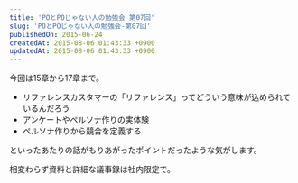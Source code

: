 ```yaml
---
title: 'POとPOじゃない人の勉強会 第07回'
slug: 'POとPOじゃない人の勉強会-第07回'
publishedOn: 2015-06-24
createdAt: 2015-08-06 01:43:33 +0900
updatedAt: 2015-08-06 01:43:33 +0900
---
```

今回は15章から17章まで。

- リファレンスカスタマーの「リファレンス」ってどういう意味が込められているんだろう
- アンケートやペルソナ作りの実体験
- ペルソナ作りから競合を定義する

といったあたりの話がもりあがったポイントだったような気がします。

相変わらず資料と詳細な議事録は社内限定で。
